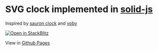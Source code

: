 # SVG clock implemented in [solid-js](https://solidjs.com)

Inspired by [sauron clock](https://ivanceras.github.io/svg-clock/) and [voby](https://github.com/vobyjs/voby)

<a href="https://stackblitz.com/github/high1/solid-clock">
  <img
    src="https://developer.stackblitz.com/img/open_in_stackblitz.svg"
    alt="Open in StackBlitz"
  />
</a>

View in [Github Pages](https://high1.github.io/solid-clock/) 
